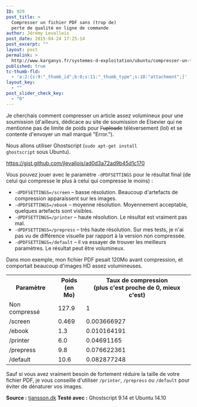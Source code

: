 ```yaml
---
ID: 929
post_title: >
  Compresser un fichier PDF sans (trop de)
  perte de qualité en ligne de commande
author: Jérémy Levallois
post_date: 2015-04-24 17:25:14
post_excerpt: ""
layout: post
permalink: >
  http://www.karganys.fr/systemes-d-exploitation/ubuntu/compresser-un-fichier-pdf-sans-trop-de-perte-de-qualite-en-ligne-de-commande/
published: true
tc-thumb-fld:
  - 'a:2:{s:9:"_thumb_id";b:0;s:11:"_thumb_type";s:10:"attachment";}'
layout_key:
  - ""
post_slider_check_key:
  - "0"
---
```

Je cherchais comment compresser un article assez volumineux pour une soumission (d'ailleurs, dédicace au site de soumission de Elsevier qui ne mentionne pas de limite de poids pour <del datetime="2015-04-24T12:19:32+00:00">l'uploade</del> téléversement (lol) et se contente d'envoyer un mail marqué "Error.").

Nous allons utiliser Ghostscript (<code>sudo apt-get install ghostscript</code> sous Ubuntu).

https://gist.github.com/jlevallois/ad0d3a72ad9b45d1c170

Vous pouvez jouer avec le paramètre <code>-dPDFSETTINGS</code> pour le résultat final (de celui qui compresse le plus à celui qui compresse le moins) :
<ul>
	<li><code>-dPDFSETTINGS=/screen</code> – basse résolution. Beaucoup d'artefacts de compression apparaissent sur les images.</li>
	<li><code>-dPDFSETTINGS=/ebook</code> – moyenne résolution. Moyennement acceptable, quelques artefacts sont visibles.</li>
	<li><code>-dPDFSETTINGS=/printer</code> – haute résolution. Le résultat est vraiment pas mal.</li>
	<li><code>-dPDFSETTINGS=/prepress</code> – très haute résolution. Sur mes tests, je n'ai pas vu de différence visuelle par rapport à la version non compressée.</li>
	<li><code>-dPDFSETTINGS=/default</code> – il va essayer de trouver les meilleurs paramètres. Le résultat peut être volumineux.</li>
</ul>

Dans mon exemple, mon fichier PDF pesait 120Mo avant compression, et comportait beaucoup d'images HD assez volumineuses.

<table>
	<tr>
		<th><strong>Paramètre</strong></th>
		<th><strong>Poids</strong><br />(en Mo)</th>
		<th><strong>Taux de compression</strong><br />(plus c'est proche de 0, mieux c'est)</th>
	</tr>
	<tr>
		<td>Non compressé</td>
		<td>127.9</td>
		<td>1</td>
	</tr>
	<tr>
		<td>/screen</td>
		<td>0.469</td>
		<td>0.003666927</td>
	</tr>
	<tr>
		<td>/ebook</td>
		<td>1.3</td>
		<td>0.010164191</td>
	</tr>
	<tr>
		<td>/printer</td>
		<td>6.0</td>
		<td>0.04691165</td>
	</tr>
	<tr>
		<td>/prepress</td>
		<td>9.8</td>
		<td>0.076622361</td>
	</tr>
	<tr>
		<td>/default</td>
		<td>10.6</td>
		<td>0.082877248</td>
	</tr>
</table>

Sauf si vous avez vraiment besoin de fortement réduire la taille de votre fichier PDF, je vous conseille d'utiliser <code>/printer</code>, <code>/prepress</code> ou <code>/default</code> pour éviter de dénaturer vos images.


<strong>Source :</strong> <a href="http://www.tjansson.dk/2012/04/compressing-pdfs-using-ghostscript-under-linux/">tjansson.dk</a>
<strong>Testé avec :</strong> Ghostscript 9.14 et Ubuntu 14.10